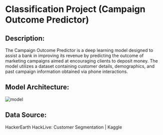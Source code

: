 # Classification Project (Campaign Outcome Predictor)

## Description:
The Campaign Outcome Predictor is a deep learning model designed to assist a bank in improving its revenue by predicting the outcome of marketing campaigns aimed at encouraging clients to deposit money. The model utilizes a dataset containing customer details, demographics, and past campaign information obtained via phone interactions.

## Model Architecture:
![model](https://github.com/Arham1603/-Campaign_Outcome_Predictor/assets/150897618/6a9c1c26-6f66-4c2b-9dd6-1db9bb252d02)

## Data Source:
HackerEarth HackLive: Customer Segmentation | Kaggle
